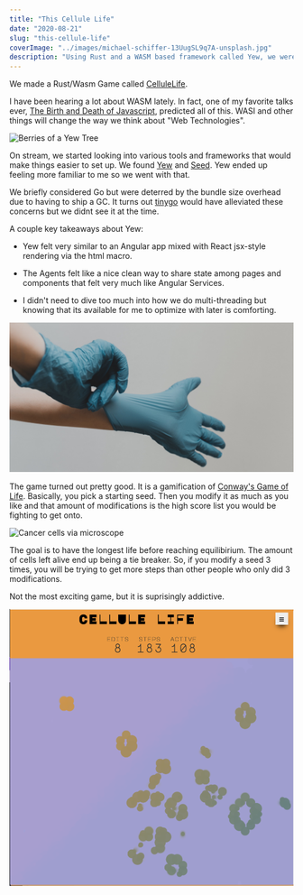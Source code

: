 ```yaml
---
title: "This Cellule Life"
date: "2020-08-21"
slug: "this-cellule-life"
coverImage: "../images/michael-schiffer-13UugSL9q7A-unsplash.jpg"
description: "Using Rust and a WASM based framework called Yew, we were able to make a fun interpretation of Conway's Game of Life. Rust allowed me to write performant code without having to think about it too hard. When in doubt, clone it out."
---
```


We made a Rust/Wasm Game called [CelluleLife](https://cellulelife.github.io/game/).

I have been hearing a lot about WASM lately. In fact, one of my favorite talks ever, [The Birth and Death of Javascript](https://www.destroyallsoftware.com/talks/the-birth-and-death-of-javascript), predicted all of this. WASI and other things will change the way we think about "Web Technologies".

![Berries of a Yew Tree](../images/yoel-winkler-r_Gozq2ApBU-unsplash.jpg)

On stream, we started looking into various tools and frameworks that would make things easier to set up. We found [Yew](https://yew.rs/) and [Seed](https://seed-rs.org/). Yew ended up feeling more familiar to me so we went with that.

We briefly considered Go but were deterred by the bundle size overhead due to having to ship a GC. It turns out [tinygo](https://tinygo.org/) would have alleviated these concerns but we didnt see it at the time.

A couple key takeaways about Yew:

- Yew felt very similar to an Angular app mixed with React jsx-style rendering via the html macro.

- The Agents felt like a nice clean way to share state among pages and components that felt very much like Angular Services.

- I didn't need to dive too much into how we do multi-threading but knowing that its available for me to optimize with later is comforting.

![Putting on rubber gloves](../images/clay-banks-cEzMOp5FtV4-unsplash.jpg)

The game turned out pretty good. It is a gamification of [Conway's Game of Life](https://cellulelife.github.io/game/). Basically, you pick a starting seed. Then you modify it as much as you like and that amount of modifications is the high score list you would be fighting to get onto.

![Cancer cells via microscope](../images/national-cancer-institute-sIqWYiNLiJU-unsplash.jpg)

The goal is to have the longest life before reaching equilibirium. The amount of cells left alive end up being a tie breaker. So, if you modify a seed 3 times, you will be trying to get more steps than other people who only did 3 modifications.

Not the most exciting game, but it is suprisingly addictive.

![Cellulelife Screenshot](../images/cellulelife.png)
